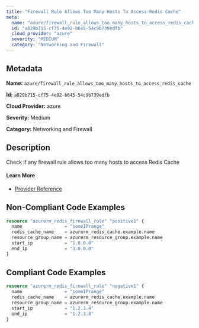 ```yaml
---
title: "Firewall Rule Allows Too Many Hosts To Access Redis Cache"
meta:
  name: "azure/firewall_rule_allows_too_many_hosts_to_access_redis_cache"
  id: "a829b715-cf75-4e92-b645-54c9b739edfb"
  cloud_provider: "azure"
  severity: "MEDIUM"
  category: "Networking and Firewall"
---
```


## Metadata
**Name:** `azure/firewall_rule_allows_too_many_hosts_to_access_redis_cache`

**Id:** `a829b715-cf75-4e92-b645-54c9b739edfb`

**Cloud Provider:** azure

**Severity:** Medium

**Category:** Networking and Firewall

## Description
Check if any firewall rule allows too many hosts to access Redis Cache

#### Learn More

 - [Provider Reference](https://registry.terraform.io/providers/hashicorp/azurerm/latest/docs/resources/redis_firewall_rule)

## Non-Compliant Code Examples
```terraform
resource "azurerm_redis_firewall_rule" "positive1" {
  name                = "someIPrange"
  redis_cache_name    = azurerm_redis_cache.example.name
  resource_group_name = azurerm_resource_group.example.name
  start_ip            = "1.0.0.0"
  end_ip              = "3.0.0.0"
}
```

## Compliant Code Examples
```terraform
resource "azurerm_redis_firewall_rule" "negative1" {
  name                = "someIPrange"
  redis_cache_name    = azurerm_redis_cache.example.name
  resource_group_name = azurerm_resource_group.example.name
  start_ip            = "1.2.3.4"
  end_ip              = "1.2.3.8"
}
```